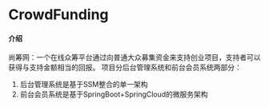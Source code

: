 # CrowdFunding

#### 介绍
尚筹网：一个在线众筹平台通过向普通大众募集资金来支持创业项目，支持者可以获得与支持金额相当的回报。
项目分后台管理系统和前台会员系统两部分：
1. 后台管理系统是基于SSM整合的单一架构
2. 前台会员系统是基于SpringBoot+SpringCloud的微服务架构
